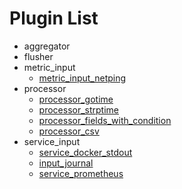 # Plugin List

- aggregator
- flusher
- metric_input
  - [metric_input_netping](metric_input/metric_input_netping.md)
- processor
  - [processor_gotime](processor/processor_gotime.md)
  - [processor_strptime](processor/processor_strptime.md)
  - [processor_fields_with_condition](processor/processor_fields_with_condition.md)
  - [processor_csv](processor/processor_csv.md)
- service_input
  - [service_docker_stdout](service_input/service_docker_stdout.md)
  - [input_journal](service_input/input_journal.md)
  - [service_prometheus](service_input/service_prometheus.md)
